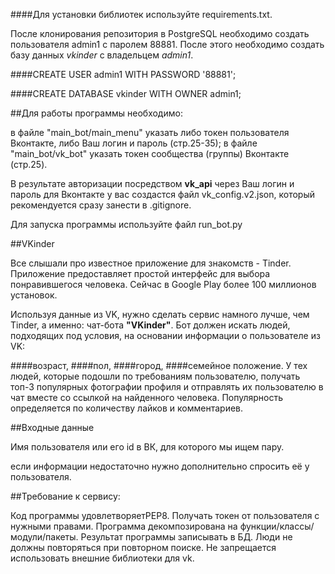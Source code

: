 ####Для установки библиотек используйте requirements.txt.

После клонирования репозитория в PostgreSQL необходимо создать пользователя admin1 c паролем 88881.
После этого необходимо создать базу данных _vkinder_ c владельцем _admin1_.

####CREATE USER admin1 WITH PASSWORD '88881';

####CREATE DATABASE vkinder WITH OWNER admin1;

##Для работы программы необходимо:

в файле "main_bot/main_menu" указать либо токен пользователя Вконтакте, либо Ваш логин и пароль (стр.25-35);
в файле "main_bot/vk_bot" указать токен сообщества (группы) Вконтакте (стр.25).

В результате авторизации посредством **vk_api** через Ваш логин и пароль для Вконтакте у вас создастся файл vk_config.v2.json, который рекомендуется сразу занести в .gitignore.

Для запуска программы используйте файл run_bot.py


##VKinder

Все слышали про известное приложение для знакомств - Tinder. Приложение предоставляет простой интерфейс для выбора понравившегося человека. Сейчас в Google Play более 100 миллионов установок.

Используя данные из VK, нужно сделать сервис намного лучше, чем Tinder, а именно: чат-бота **"VKinder"**. Бот должен искать людей, подходящих под условия, на основании информации о пользователе из VK:

####возраст,
####пол,
####город,
####семейное положение.
У тех людей, которые подошли по требованиям пользователю, получать топ-3 популярных фотографии профиля и отправлять их пользователю в чат вместе со ссылкой на найденного человека.
Популярность определяется по количеству лайков и комментариев.

##Входные данные

Имя пользователя или его id в ВК, для которого мы ищем пару.

если информации недостаточно нужно дополнительно спросить её у пользователя.

##Требование к сервису:

Код программы удовлетворяетPEP8.
Получать токен от пользователя с нужными правами.
Программа декомпозирована на функции/классы/модули/пакеты.
Результат программы записывать в БД.
Люди не должны повторяться при повторном поиске.
Не запрещается использовать внешние библиотеки для vk.
